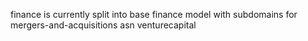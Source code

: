 finance is currently split into base finance model with subdomains for mergers-and-acquisitions asn venturecapital